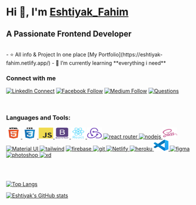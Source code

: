 # Hi 👋, I'm [Eshtiyak_Fahim](https://eshtiyak-fahim.netlify.app/)
## A Passionate Frontend Developer

<br/>
- ⭐ All info & Project In one place [My Portfolio](https://eshtiyak-fahim.netlify.app/)
- 🌱 I’m currently learning **everything i need**

### Connect with me
[![LinkedIn Connect](https://img.shields.io/badge/%20-Connect-black?color=14171A&labelColor=212121&logo=linkedin&logoColor=ffffff)](https://www.linkedin.com/in/eshtiyak-fahim/) 
[![Facebook Follow](https://img.shields.io/badge/%20-Follow-black?color=14171A&labelColor=1976d2&logo=facebook&logoColor=ffffff)](https://fb.com/eshtiyak.fahim) 
[![Medium Follow](https://img.shields.io/badge/%20-Follow-black?color=14171A&labelColor=1976d2&logo=medium&logoColor=ffffff)](https://medium.com/@fahimesti) 
[![Questions](https://img.shields.io/badge/%20-Questions-black?color=14171A&labelColor=fff&logo=stackoverflow&logoColor=0c0d0e26)](https://stackoverflow.com/users/17685450/eshtiyak-fahim)

<br/>

### Languages and Tools:
[<img src="https://raw.githubusercontent.com/devicons/devicon/master/icons/html5/html5-original-wordmark.svg" alt="html5" width="40" height="30"/> ](https://www.w3.org/html) 
[<img src="https://raw.githubusercontent.com/devicons/devicon/master/icons/css3/css3-original-wordmark.svg" alt="css3" width="40" height="30"/> ](https://www.w3schools.com/css) 
[<img src="https://raw.githubusercontent.com/devicons/devicon/master/icons/javascript/javascript-original.svg" alt="javascript" width="40" height="30"/> ](https://developer.mozilla.org/en-US/docs/Web/JavaScript) 
[<img src="https://raw.githubusercontent.com/devicons/devicon/master/icons/bootstrap/bootstrap-plain-wordmark.svg" alt="bootstrap" width="40" height="30"/> ](https://getbootstrap.com/) 
[<img src="https://raw.githubusercontent.com/devicons/devicon/master/icons/react/react-original-wordmark.svg" alt="react" width="40" height="30"/> ](https://reactjs.org) 
[<img src="https://raw.githubusercontent.com/devicons/devicon/master/icons/redux/redux-original.svg" alt="redux" width="40" height="30"/> ](https://redux.js.org) 
[<img src="https://asifjalil.netlify.app/static/media/react-router.ffe0bad9.svg" alt="react router" width="30" height="30"/> ](https://reactrouter.com/) 
[<img src="https://www.vectorlogo.zone/logos/nodejs/nodejs-icon.svg" alt="nodejs" width="40" height="30"/> ](https://nodejs.org) 
[<img src="https://raw.githubusercontent.com/devicons/devicon/master/icons/sass/sass-original.svg" alt="sass" width="40" height="30"/> ](https://sass-lang.com) 
[<img src="https://eshtiyak-fahim.netlify.app/static/media/material-ui.8e8d37c6.8e8d37c6.svg" alt="Material UI" width="40" height="30"/> ](https://material-ui.com/) 
[<img src="https://www.vectorlogo.zone/logos/tailwindcss/tailwindcss-icon.svg" alt="tailwind" width="40" height="30"/>](https://tailwindcss.com) 
[<img src="https://www.vectorlogo.zone/logos/firebase/firebase-icon.svg" alt="firebase" width="40" height="30"/> ](https://firebase.google.com) 
[<img src="https://www.vectorlogo.zone/logos/git-scm/git-scm-icon.svg" alt="git" width="40" height="30"/> ](https://git-scm.com) 
[<img src="https://www.vectorlogo.zone/logos/netlify/netlify-icon.svg" alt="Netlify" width="40" height="30"/> ](https://www.netlify.com/) 
[<img src="https://www.vectorlogo.zone/logos/heroku/heroku-icon.svg" alt="heroku" width="40" height="30"/> ](https://heroku.com) 
[<img src="https://raw.githubusercontent.com/github/explore/80688e429a7d4ef2fca1e82350fe8e3517d3494d/topics/visual-studio-code/visual-studio-code.png" alt="Visual Studio Code" width="40" height="30"/> ](https://code.visualstudio.com) 
[<img src="https://www.vectorlogo.zone/logos/figma/figma-icon.svg" alt="figma" width="40" height="30"/> ](https://www.figma.com) 
[<img src="https://eshtiyak-fahim.netlify.app/static/media/adobe-photoshop.3c5835d6.3c5835d6.svg" alt="photoshop" width="40" height="30"/> ](https://www.photoshop.com/en) 
[<img src="https://cdn.worldvectorlogo.com/logos/adobe-xd.svg" alt="xd" width="40" height="30"/> ](https://www.adobe.com/products/xd.html) 


<br/>
<br/>

[![Top Langs](https://github-readme-stats.vercel.app/api/top-langs/?username=fahimeshti&layout=compact)](https://github.com/fahimeshti)


[![Eshtiyak's GitHub stats](https://github-readme-stats.vercel.app/api?username=fahimeshti&count_private=true&show_icons=true)](https://github.com/fahimeshti)
